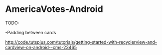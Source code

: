 # AmericaVotes-Android

TODO:

-Padding between cards

http://code.tutsplus.com/tutorials/getting-started-with-recyclerview-and-cardview-on-android--cms-23465
